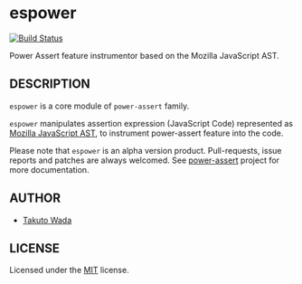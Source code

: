 espower
================================

[![Build Status](https://travis-ci.org/twada/espower.png?branch=master)](https://travis-ci.org/twada/espower)

Power Assert feature instrumentor based on the Mozilla JavaScript AST.


DESCRIPTION
---------------------------------------
`espower` is a core module of `power-assert` family.


`espower` manipulates assertion expression (JavaScript Code) represented as [Mozilla JavaScript AST](https://developer.mozilla.org/en-US/docs/SpiderMonkey/Parser_API), to instrument power-assert feature into the code.


Please note that `espower` is an alpha version product. Pull-requests, issue reports and patches are always welcomed. See [power-assert](http://github.com/twada/power-assert) project for more documentation.


AUTHOR
---------------------------------------
* [Takuto Wada](http://github.com/twada)


LICENSE
---------------------------------------
Licensed under the [MIT](https://raw.github.com/twada/espower/master/MIT-LICENSE.txt) license.
